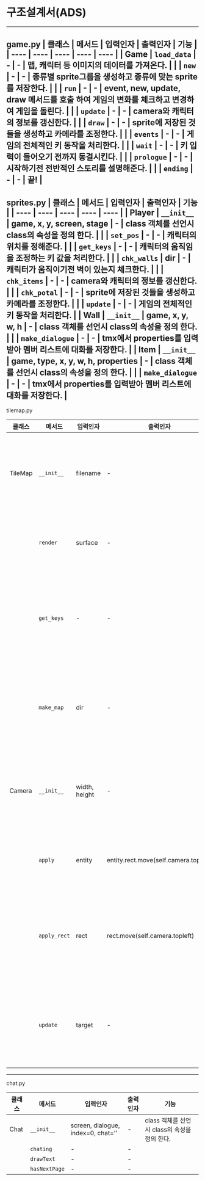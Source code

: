 구조설계서(ADS)
===

---
game.py
| 클래스 | 메서드 | 입력인자 | 출력인자 | 기능 |
| ---- | ---- | ---- | ---- | ---- |
| Game | `load_data` | - | - | 맵, 캐릭터 등 이미지의 데이터를 가져온다. |
|  | `new` | - | - | 종류별 sprite그룹을 생성하고 종류에 맞는 sprite를 저장한다. |
|  | `run` | - | - | event, new, update, draw 메서드를 호출 하여 게임의 변화를 체크하고 변경하여 게임을 돌린다. |
|  | `update` | - | - | camera와 캐릭터의 정보를 갱신한다. |
|  | `draw` | - | - | sprite에 저장된 것들을 생성하고 카메라를 조정한다. |
|  | `events` | - | - | 게임의 전체적인 키 동작을 처리한다. |
|  | `wait` | - | - | 키 입력이 들어오기 전까지 동결시킨다. |
|  | `prologue` | - | - | 시작하기전 전반적인 스토리를 설명해준다. |
|  | `ending` | - | - | 끝! |
---
sprites.py
| 클래스 | 메서드 | 입력인자 | 출력인자 | 기능 |
| ---- | ---- | ---- | ---- | ---- |
| Player | `__init__` | game, x, y, screen, stage | - | class 객체를 선언시 class의 속성을 정의 한다. |
|  | `set_pos` | - | - | 캐릭터의 위치를 정해준다. |
|  | `get_keys` | - | - | 캐릭터의 움직임을 조정하는 키 값을 처리한다. |
|  | `chk_walls` | dir | - | 캐릭터가 움직이기전 벽이 있는지 체크한다. |
|  | `chk_items` | - | - | camera와 캐릭터의 정보를 갱신한다. |
|  | `chk_potal` | - | - | sprite에 저장된 것들을 생성하고 카메라를 조정한다. |
|  | `update` | - | - | 게임의 전체적인 키 동작을 처리한다. |
| Wall | `__init__` | game, x, y, w, h | - | class 객체를 선언시 class의 속성을 정의 한다. |
|  | `make_dialogue` | - | - | tmx에서 properties를 입력받아 멤버 리스트에 대화를 저장한다. |
| Item | `__init__` | game, type, x, y, w, h, properties | - | class 객체를 선언시 class의 속성을 정의 한다. |
|  | `make_dialogue` | - | - | tmx에서 properties를 입력받아 멤버 리스트에 대화를 저장한다. |
---
tilemap.py

| 클래스 | 메서드 | 입력인자 | 출력인자 | 기능 |
| ---- | ---- | ---- | ---- | ---- |
| TileMap | `__init__` | filename | - | class 객체를 선언시 class의 속성을 정의 한다. |
|  | `render` | surface | - | 캐릭터의 위치를 정해준다. |
|  | `get_keys` | - | - | 캐릭터의 움직임을 조정하는 키 값을 처리한다. |
|  | `make_map` | dir | - | 캐릭터가 움직이기전 벽이 있는지 체크한다. |
| Camera | `__init__` | width, height | - | class 객체를 선언시 class의 속성을 정의 한다. |
|  | `apply` | entity | entity.rect.move(self.camera.topleft) | 캐릭터의 위치를 정해준다. |
|  | `apply_rect` | rect | rect.move(self.camera.topleft) | 캐릭터의 움직임을 조정하는 키 값을 처리한다. |
|  | `update` | target | - | 캐릭터가 움직이기전 벽이 있는지 체크한다. |

---
chat.py

| 클래스 | 메서드 | 입력인자 | 출력인자 | 기능 |
| ---- | ---- | ---- | ---- | ---- |
| Chat | `__init__` | screen, dialogue, index=0, chat='' | - | class 객체를 선언시 class의 속성을 정의 한다. |
|  | `chating` | - | - |  |
|  | `drawText` | - | - |  |
|  | `hasNextPage` | - | - |  |

